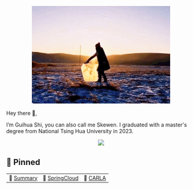 <!-- ### Hi, I'm [Skewen!](https://i.iskwen.com)👋👋 

<p align="left"> <img
src=https://github-readme-stats.vercel.app/api?username=S-kewen&show_icons=true&hide_rank=truealt=rcurtin%EF%BC%86count_private=true&theme=radical
alt=rcurtin /> </p>

 🔭 I’m currently working on computer vision and deep learning.
 -->
 
 <p align="center">
<img src="https://github.com/S-kewen/S-kewen/blob/main/gif/bda5d6b22c98ec451337deec8d199b1e.gif">
</p>

Hey there 👋,

I’m Guihua Shi, you can also call me Skewen. I graduated with a master's degree from National Tsing Hua University in 2023.

<p align="center">
<img src="https://github-readme-stats.vercel.app/api?username=S-kewen&show_icons=true&hide_rank=truealt=rcurtin%EF%BC%86count_private=true&theme=radical">
</p>


## 📌 Pinned
| | | |
| :--- | :--- | :--- |
| 👋 [Summary](https://profile-summary-for-github.com/user/S-kewen) | 💖 [SpringCloud](https://github.com/S-kewen/spring-cloud) | 🔪 [CARLA](https://github.com/S-kewen/carla-generator) |

<!-- ## Get in touch
- CV: https://cv.iskwen.com
- Blog: https://blog.iskwen.com -->


